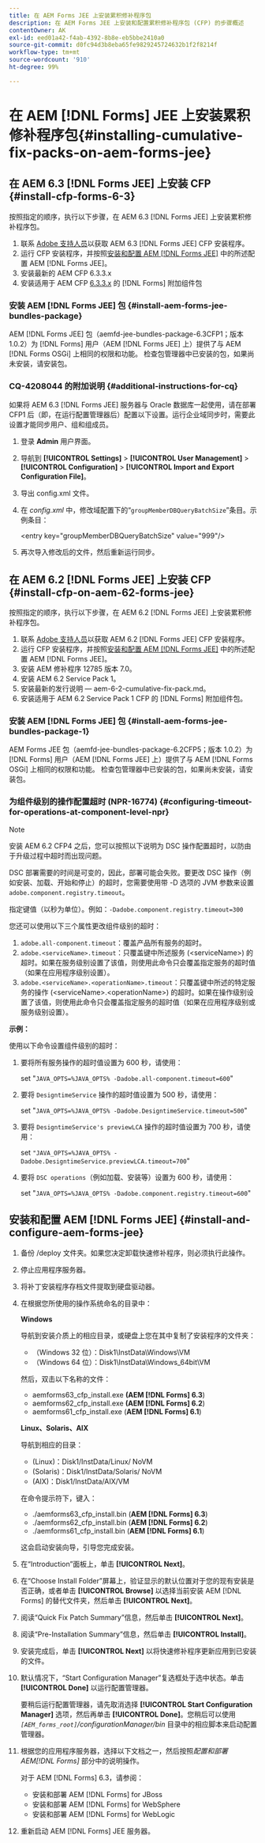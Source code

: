 ```yaml
---
title: 在 AEM Forms JEE 上安装累积修补程序包
description: 在 AEM Forms JEE 上安装和配置累积修补程序包 (CFP) 的步骤概述
contentOwner: AK
exl-id: eed01a42-f4ab-4392-8b8e-eb5bbe2410a0
source-git-commit: d0fc94d3b8eba65fe9829245724632b1f2f8214f
workflow-type: tm+mt
source-wordcount: '910'
ht-degree: 99%

---
```


# 在 AEM [!DNL  Forms] JEE 上安装累积修补程序包{#installing-cumulative-fix-packs-on-aem-forms-jee}

## 在 AEM 6.3 [!DNL Forms JEE] 上安装 CFP {#install-cfp-forms-6-3}

按照指定的顺序，执行以下步骤，在 AEM 6.3 [!DNL Forms JEE] 上安装累积修补程序包。

1. 联系 [Adobe 支持人员](https://www.adobe.com/cn/account/sign-in.supportportal.html)以获取 AEM 6.3 [!DNL Forms JEE] CFP 安装程序。
1. 运行 CFP 安装程序，并按照[安装和配置 AEM  [!DNL Forms JEE]](#install-and-configure-aem-forms-jee) 中的所述配置 AEM [!DNL Forms JEE]。
1. 安装最新的 AEM CFP 6.3.3.x
1. 安装适用于 AEM CFP [6.3.3.x](aem-forms-releases.md) 的 [!DNL Forms] 附加组件包

### 安装 AEM [!DNL Forms JEE] 包 {#install-aem-forms-jee-bundles-package}

AEM [!DNL  Forms JEE] 包（aemfd-jee-bundles-package-6.3CFP1；版本 1.0.2）为 [!DNL Forms] 用户（AEM [!DNL Forms JEE] 上）提供了与 AEM [!DNL Forms OSGi] 上相同的权限和功能。 检查包管理器中已安装的包，如果尚未安装，请安装包。

### CQ-4208044 的附加说明 {#additional-instructions-for-cq}

如果将 AEM 6.3 [!DNL Forms JEE] 服务器与 Oracle 数据库一起使用，请在部署 CFP1 后（即，在运行配置管理器后）配置以下设置。运行企业域同步时，需要此设置才能同步用户、组和组成员。

1. 登录 **Admin** 用户界面。
1. 导航到 **[!UICONTROL Settings]** > **[!UICONTROL User Management]** > **[!UICONTROL Configuration]** > **[!UICONTROL Import and Export Configuration File]**。
1. 导出 config.xml 文件。
1. 在 *config.xml* 中，修改域配置下的“`groupMemberDBQueryBatchSize`”条目。示例条目：

   &lt;entry key=&quot;groupMemberDBQueryBatchSize&quot; value=&quot;999&quot;/>

1. 再次导入修改后的文件，然后重新运行同步。

## 在 AEM 6.2 [!DNL  Forms JEE] 上安装 CFP {#install-cfp-on-aem-62-forms-jee}

按照指定的顺序，执行以下步骤，在 AEM 6.2 [!DNL Forms JEE] 上安装累积修补程序包。

1. 联系 [Adobe 支持人员](https://www.adobe.com/account/sign-in.supportportal.html)以获取 AEM 6.2 [!DNL Forms JEE] CFP 安装程序。
1. 运行 CFP 安装程序，并按照[安装和配置 AEM  [!DNL Forms JEE]](install-cfp-aem-forms-jee.md#install-and-configure-aem-forms-jee) 中的所述配置 AEM [!DNL Forms JEE]。
1. 安装 AEM 修补程序 12785 版本 7.0。
1. 安装 AEM 6.2 Service Pack 1。
1. 安装最新的发行说明 — aem-6-2-cumulative-fix-pack.md。
1. 安装适用于 AEM 6.2 Service Pack 1 CFP 的 [!DNL Forms] 附加组件包。

### 安装 AEM [!DNL Forms JEE] 包 {#install-aem-forms-jee-bundles-package-1}

AEM Forms JEE 包（aemfd-jee-bundles-package-6.2CFP5；版本 1.0.2）为 [!DNL Forms] 用户（AEM [!DNL Forms JEE] 上）提供了与 AEM [!DNL Forms OSGi] 上相同的权限和功能。 检查包管理器中已安装的包，如果尚未安装，请安装包。

### 为组件级别的操作配置超时 (NPR-16774) {#configuring-timeout-for-operations-at-component-level-npr}

>[!NOTE]
>
>安装 AEM 6.2 CFP4 之后，您可以按照以下说明为 DSC 操作配置超时，以防由于升级过程中超时而出现问题。

DSC 部署需要的时间是可变的，因此，部署可能会失败。要更改 DSC 操作（例如安装、加载、开始和停止）的超时，您需要使用带 -D 选项的 JVM 参数来设置 `adobe.component.registry.timeout`。

指定键值（以秒为单位）。例如：`-Dadobe.component.registry.timeout=300`

您还可以使用以下三个属性更改组件级别的超时：

1. `adobe.all-component.timeout`：覆盖产品所有服务的超时。
1. `adobe.<serviceName>.timeout`：只覆盖键中所述服务 (&lt;serviceName>) 的超时。如果在服务级别设置了该值，则使用此命令只会覆盖指定服务的超时值（如果在应用程序级别设置）。
1. `adobe.<serviceName>.<operationName>.timeout`：只覆盖键中所述的特定服务的操作 (&lt;serviceName>.&lt;operationName>) 的超时。如果在操作级别设置了该值，则使用此命令只会覆盖指定服务的超时值（如果在应用程序级别或服务级别设置）。

**示例：**

使用以下命令设置组件级别的超时：

1. 要将所有服务操作的超时值设置为 600 秒，请使用：

   set &quot;`JAVA_OPTS=%JAVA_OPTS% -Dadobe.all-component.timeout=600`&quot;

1. 要将 `DesigntimeService` 操作的超时值设置为 500 秒，请使用：

   set &quot;`JAVA_OPTS=%JAVA_OPTS% -Dadobe.DesigntimeService.timeout=500`&quot;

1. 要将 `DesigntimeService's previewLCA` 操作的超时值设置为 700 秒，请使用：

   set `"JAVA_OPTS=%JAVA_OPTS% -Dadobe.DesigntimeService.previewLCA.timeout=700`&quot;

1. 要将 `DSC operations`（例如加载、安装等）设置为 600 秒，请使用：

   set &quot;`JAVA_OPTS=%JAVA_OPTS% -Dadobe.component.registry.timeout=600`&quot;

## 安装和配置 AEM [!DNL Forms JEE] {#install-and-configure-aem-forms-jee}

1. 备份 /deploy 文件夹。如果您决定卸载快速修补程序，则必须执行此操作。
1. 停止应用程序服务器。
1. 将补丁安装程序存档文件提取到硬盘驱动器。
1. 在根据您所使用的操作系统命名的目录中：

   **Windows**

   导航到安装介质上的相应目录，或硬盘上您在其中复制了安装程序的文件夹：

   * （Windows 32 位）：Disk1\InstData\Windows\VM
   * （Windows 64 位）：Disk1\InstData\Windows_64bit\VM

   然后，双击以下名称的文件：

   * aemforms63_cfp_install.exe **(AEM [!DNL Forms] 6.3**)
   * aemforms62_cfp_install.exe **(AEM [!DNL Forms] 6.2**)
   * aemforms61_cfp_install.exe (**AEM [!DNL Forms] 6.1**)

   **Linux、Solaris、AIX**

   导航到相应的目录：

   * (Linux)：Disk1/InstData/Linux/ NoVM
   * (Solaris)：Disk1/InstData/Solaris/ NoVM
   * (AIX)：Disk1/InstData/AIX/VM

   在命令提示符下，键入：

   * ./aemforms63_cfp_install.bin (**AEM [!DNL Forms] 6.3**)
   * ./aemforms62_cfp_install.bin (**AEM [!DNL Forms] 6.2**)
   * ./aemforms61_cfp_install.bin (**AEM [!DNL Forms] 6.1**)

   这会启动安装向导，引导您完成安装。

1. 在“Introduction”面板上，单击 **[!UICONTROL Next]**。
1. 在“Choose Install Folder”屏幕上，验证显示的默认位置对于您的现有安装是否正确，或者单击 **[!UICONTROL Browse]** 以选择当前安装 AEM [!DNL Forms] 的替代文件夹，然后单击 **[!UICONTROL Next]**。
1. 阅读“Quick Fix Patch Summary”信息，然后单击 **[!UICONTROL Next]**。
1. 阅读“Pre-Installation Summary”信息，然后单击 **[!UICONTROL Install]**。
1. 安装完成后，单击 **[!UICONTROL Next]** 以将快速修补程序更新应用到已安装的文件。
1. 默认情况下，“Start Configuration Manager”复选框处于选中状态。单击 **[!UICONTROL Done]** 以运行配置管理器。

   要稍后运行配置管理器，请先取消选择 **[!UICONTROL Start Configuration Manager]** 选项，然后再单击 **[!UICONTROL Done]**。您稍后可以使用 *`[AEM_forms_root]`/configurationManager/bin* 目录中的相应脚本来启动配置管理器。

1. 根据您的应用程序服务器，选择以下文档之一，然后按照&#x200B;*配置和部署 AEM[!DNL Forms]* 部分中的说明操作。

   对于 AEM [!DNL Forms] 6.3，请参阅：

   * 安装和部署 AEM [!DNL Forms] for JBoss
   * 安装和部署 AEM [!DNL Forms] for WebSphere
   * 安装和部署 AEM [!DNL Forms] for WebLogic

1. 重新启动 AEM [!DNL Forms] JEE 服务器。
